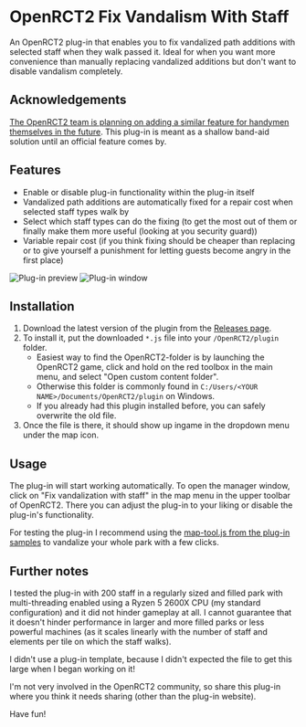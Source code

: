 # OpenRCT2 Fix Vandalism With Staff

An OpenRCT2 plug-in that enables you to fix vandalized path additions with selected staff when they walk passed it. Ideal for when you want more convenience than manually replacing vandalized additions but don't want to disable vandalism completely.

## Acknowledgements

[The OpenRCT2 team is planning on adding a similar feature for handymen themselves in the future](https://github.com/OpenRCT2/OpenRCT2/wiki/Features-to-implement). This plug-in is meant as a shallow band-aid solution until an official feature comes by.

## Features
- Enable or disable plug-in functionality within the plug-in itself
- Vandalized path additions are automatically fixed for a repair cost when selected staff types walk by
- Select which staff types can do the fixing (to get the most out of them or finally make them more useful (looking at you security guard))
- Variable repair cost (if you think fixing should be cheaper than replacing or to give yourself a punishment for letting guests become angry in the first place)

![Plug-in preview](https://i.imgur.com/Fk9empk.gif) ![Plug-in window](https://i.imgur.com/AgIVexH.png)

## Installation

1. Download the latest version of the plugin from the [Releases page](https://github.com/WesselAmmerlaan/OpenRCT2-FixVandalismWithStaff/releases).
2. To install it, put the downloaded `*.js` file into your `/OpenRCT2/plugin` folder.
    - Easiest way to find the OpenRCT2-folder is by launching the OpenRCT2 game, click and hold on the red toolbox in the main menu, and select "Open custom content folder".
    - Otherwise this folder is commonly found in `C:/Users/<YOUR NAME>/Documents/OpenRCT2/plugin` on Windows.
    - If you already had this plugin installed before, you can safely overwrite the old file.
3. Once the file is there, it should show up ingame in the dropdown menu under the map icon.

## Usage

The plug-in will start working automatically. To open the manager window, click on "Fix vandalization with staff" in the map menu in the upper toolbar of OpenRCT2. There you can adjust the plug-in to your liking or disable the plug-in's functionality.

For testing the plug-in I recommend using the [map-tool.js from the plug-in samples](https://github.com/OpenRCT2/plugin-samples) to vandalize your whole park with a few clicks.

## Further notes

I tested the plug-in with 200 staff in a regularly sized and filled park with multi-threading enabled using a Ryzen 5 2600X CPU (my standard configuration) and it did not hinder gameplay at all. I cannot guarantee that it doesn't hinder performance in larger and more filled parks or less powerful machines (as it scales linearly with the number of staff and elements per tile on which the staff walks). 

I didn't use a plug-in template, because I didn't expected the file to get this large when I began working on it!

I'm not very involved in the OpenRCT2 community, so share this plug-in where you think it needs sharing (other than the plug-in website).

Have fun!

